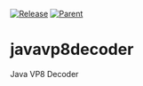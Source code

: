 [![Release](https://jitpack.io/v/umjammer/javavp8decoder.svg)](https://jitpack.io/#umjammer/javavp8decoder)
 [![Parent](https://img.shields.io/badge/Parent-vavi--util--archive-pink)](https://github.com/umjammer/vavi-util-archive)
 
# javavp8decoder

Java VP8 Decoder 
